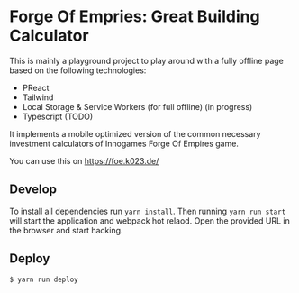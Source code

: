 # Forge Of Empries: Great Building Calculator

This is mainly a playground project to play around with a fully offline page
based on the following technologies:

* PReact
* Tailwind
* Local Storage & Service Workers (for full offline) (in progress)
* Typescript (TODO)

It implements a mobile optimized version of the common necessary investment
calculators of Innogames Forge Of Empires game.

You can use this on https://foe.k023.de/

## Develop

To install all dependencies run `yarn install`. Then running `yarn run start`
will start the application and webpack hot relaod. Open the provided URL in the
browser and start hacking.

## Deploy

```
$ yarn run deploy
```
